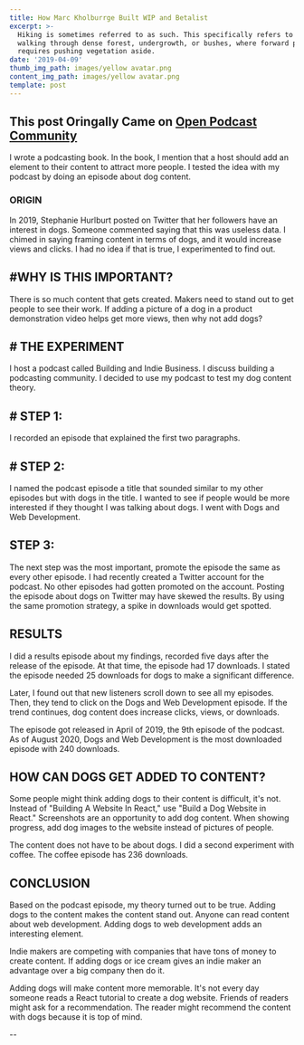 ```yaml
---
title: How Marc Kholburrge Built WIP and Betalist
excerpt: >-
  Hiking is sometimes referred to as such. This specifically refers to difficult
  walking through dense forest, undergrowth, or bushes, where forward progress
  requires pushing vegetation aside.
date: '2019-04-09'
thumb_img_path: images/yellow avatar.png
content_img_path: images/yellow avatar.png
template: post
---
```

## This post Oringally Came on [Open Podcast Community](https://openpodcast.xyz)

  I wrote a podcasting book. In the book, I mention that a host should add an element to their content to attract more people. I tested the idea with my podcast by doing an episode about dog content.

 ### ORIGIN
In 2019, Stephanie Hurlburt posted on Twitter that her followers have an interest in dogs. Someone commented saying that this was useless data. I chimed in saying framing content in terms of dogs, and it would increase views and clicks. I had no idea if that is true, I experimented to find out.

## #WHY IS THIS IMPORTANT?
There is so much content that gets created. Makers need to stand out to get people to see their work. If adding a picture of a dog in a product demonstration video helps get more views, then why not add dogs?
 
 ## # THE EXPERIMENT
I host a podcast called Building and Indie Business. I discuss building a podcasting community. I decided to use my podcast to test my dog content theory.
 
## # STEP 1:
I recorded an episode that explained the first two paragraphs.

## # STEP 2:
I named the podcast episode a title that sounded similar to my other episodes but with dogs in the title. I wanted to see if people would be more interested if they thought I was talking about dogs. I went with Dogs and Web Development.

## STEP 3:
The next step was the most important, promote the episode the same as every other episode. I had recently created a Twitter account for the podcast. No other episodes had gotten promoted on the account. Posting the episode about dogs on Twitter may have skewed the results. By using the same promotion strategy, a spike in downloads would get spotted.

##  RESULTS
I did a results episode about my findings, recorded five days after the release of the episode. At that time, the episode had 17 downloads. I stated the episode needed 25 downloads for dogs to make a significant difference.

Later, I found out that new listeners scroll down to see all my episodes. Then, they tend to click on the Dogs and Web Development episode. If the trend continues, dog content does increase clicks, views, or downloads.

The episode got released in April of 2019, the 9th episode of the podcast. As of August 2020, Dogs and Web Development is the most downloaded episode with 240 downloads.

##  HOW CAN DOGS GET ADDED TO CONTENT?
Some people might think adding dogs to their content is difficult, it's not. Instead of "Building A Website In React," use "Build a Dog Website in React." Screenshots are an opportunity to add dog content. When showing progress, add dog images to the website instead of pictures of people.

The content does not have to be about dogs. I did a second experiment with coffee. The coffee episode has 236 downloads.

##  CONCLUSION
Based on the podcast episode, my theory turned out to be true. Adding dogs to the content makes the content stand out. Anyone can read content about web development. Adding dogs to web development adds an interesting element.

Indie makers are competing with companies that have tons of money to create content. If adding dogs or ice cream gives an indie maker an advantage over a big company then do it.

Adding dogs will make content more memorable. It's not every day someone reads a React tutorial to create a dog website. Friends of readers might ask for a recommendation. The reader might recommend the content with dogs because it is top of mind.

--



